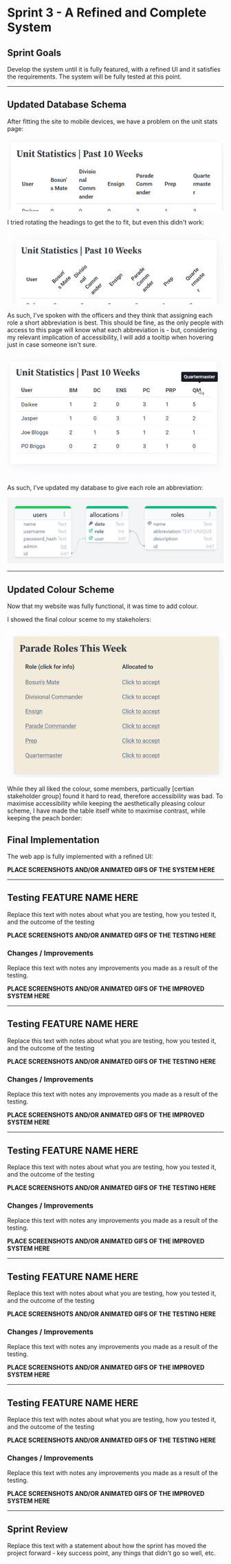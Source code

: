 # Sprint 3 - A Refined and Complete System


## Sprint Goals

Develop the system until it is fully featured, with a refined UI and it satisfies the requirements. The system will be fully tested at this point.


---

## Updated Database Schema

After fitting the site to mobile devices, we have a problem on the unit stats page:

![Table squashed too small for headings](screenshots/unitStats1.png)

I tried rotating the headings to get the to fit, but even this didn't work:

![Table squashed too small for rotated headings](screenshots/unitStats2.png)

As such, I've spoken with the officers and they think that assigning each role a short abbreviation is best. This should be fine, as the only people with access to this page will know what each abbreviation is - but, considering my relevant implication of accessibility, I will add a tooltip when hovering just in case someone isn't sure.

![Table with abbreviated headings](screenshots/unitStats3.png)

As such, I've updated my database to give each role an abbreviation:



![Final database scema](screenshots/database3.png)


---


## Updated Colour Scheme

Now that my website was fully functional, it was time to add colour. 

I showed the final colour sceme to my stakeholers:

![Peach-coloured table](screenshots/allocations_table_1.png)

While they all liked the colour, some members, particually [certian stakeholder group] found it hard to read, therefore accessibility was bad. To maximise accessibility while keeping the aesthetically pleasing colour scheme, I have made the table itself white to maximise contrast, while keeping the peach border:



## Final Implementation

The web app is fully implemented with a refined UI:

**PLACE SCREENSHOTS AND/OR ANIMATED GIFS OF THE SYSTEM HERE**


---

## Testing FEATURE NAME HERE

Replace this text with notes about what you are testing, how you tested it, and the outcome of the testing

**PLACE SCREENSHOTS AND/OR ANIMATED GIFS OF THE TESTING HERE**

### Changes / Improvements

Replace this text with notes any improvements you made as a result of the testing.

**PLACE SCREENSHOTS AND/OR ANIMATED GIFS OF THE IMPROVED SYSTEM HERE**


---

## Testing FEATURE NAME HERE

Replace this text with notes about what you are testing, how you tested it, and the outcome of the testing

**PLACE SCREENSHOTS AND/OR ANIMATED GIFS OF THE TESTING HERE**

### Changes / Improvements

Replace this text with notes any improvements you made as a result of the testing.

**PLACE SCREENSHOTS AND/OR ANIMATED GIFS OF THE IMPROVED SYSTEM HERE**


---

## Testing FEATURE NAME HERE

Replace this text with notes about what you are testing, how you tested it, and the outcome of the testing

**PLACE SCREENSHOTS AND/OR ANIMATED GIFS OF THE TESTING HERE**

### Changes / Improvements

Replace this text with notes any improvements you made as a result of the testing.

**PLACE SCREENSHOTS AND/OR ANIMATED GIFS OF THE IMPROVED SYSTEM HERE**


---

## Testing FEATURE NAME HERE

Replace this text with notes about what you are testing, how you tested it, and the outcome of the testing

**PLACE SCREENSHOTS AND/OR ANIMATED GIFS OF THE TESTING HERE**

### Changes / Improvements

Replace this text with notes any improvements you made as a result of the testing.

**PLACE SCREENSHOTS AND/OR ANIMATED GIFS OF THE IMPROVED SYSTEM HERE**


---

## Testing FEATURE NAME HERE

Replace this text with notes about what you are testing, how you tested it, and the outcome of the testing

**PLACE SCREENSHOTS AND/OR ANIMATED GIFS OF THE TESTING HERE**

### Changes / Improvements

Replace this text with notes any improvements you made as a result of the testing.

**PLACE SCREENSHOTS AND/OR ANIMATED GIFS OF THE IMPROVED SYSTEM HERE**


---

## Sprint Review

Replace this text with a statement about how the sprint has moved the project forward - key success point, any things that didn't go so well, etc.

